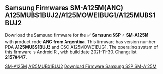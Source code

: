 <h2>Samsung Firmwares SM-A125M(ANC) A125MUBS1BUJ2/A125MOWE1BUG1/A125MUBS1BUJ2</h2>
Download the Samsung firmware for the ✅ <strong>Samsung SSP </strong> ⭐ <strong>SM-A125M</strong> with product code <strong>ANC</strong> <strong> from Argentina</strong>. This firmware has version number PDA <strong>A125MUBS1BUJ2</strong> and CSC A125MOWE1BUG1. The operating system of this firmware is Android R , with build date 2021-11-30. Changelist <strong>21578447</strong>.


[SM-A125M](https://samfirm.shop/samsung/model/SM-A125M)
[A125MUBS1BUJ2](https://samfirm.shop/samsung/pda/A125MUBS1BUJ2)
[Download Firmware Samsung SSP SM-A125M](https://samfirm.shop/samsung/firmware/478588)
